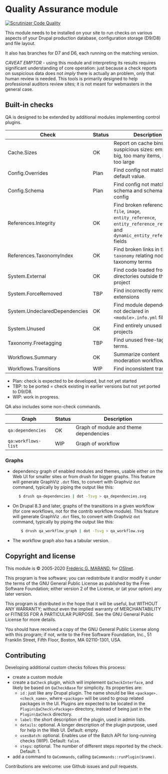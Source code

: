 Quality Assurance module
========================

[![Scrutinizer Code Quality](https://scrutinizer-ci.com/g/OSInet/qa/badges/quality-score.png?b=8.x-1.x)](https://scrutinizer-ci.com/g/OSInet/qa/?branch=8.x-1.x)

This module needs to be installed on your site to run checks on various aspects
of your Drupal production database, configuration storage (D9/D8) and file layout.

It also has branches for D7 and D6, each running on the matching version.

_CAVEAT EMPTOR_ - using this module and interpreting its results requires significant
understanding of core operation: just because a check reports on suspicious data
does not _imply_ there is actually an problem, only that human review is needed.
This tools is primarily designed to help professional auditors review sites; it
is not meant for webmasters in the general case.


## Built-in checks

QA is designed to be extended by additional modules implementing control plugins.

| Check                    | Status  | Description |
|--------------------------|---------|-------------|
| Cache.Sizes              | OK      | Report on cache bins with suspicious sizes: empty, too big, too many items, items too large |
| Config.Overrides         | Plan    | Find config not matching its default value. |
| Config.Schema            | Plan    | Find config not matching its schema and schemaless config |
| References.Integrity     | OK      | Find broken references in `file`, `image`, `entity_reference`, `entity_reference_revisions`, and `dynamic_entity_reference` fields |
| References.TaxonomyIndex | OK      | Find broken links in the `taxonomy` relating nodes and taxonomy terms |
| System.External          | OK      | Find code loaded from directories outside the project |
| System.ForceRemoved      | TBP     | Find incorrectly removed extensions    |
| System.UndeclaredDependencies | OK | Find module dependencies not declared in `<module>.info.yml` files. |
| System.Unused            | OK      | Find entirely unused projects          |
| Taxonomy.Freetagging     | TBP     | Find unused free-tagging terms.        |
| Workflows.Summary        | OK      | Summarize content moderation workflows |
| Workflows.Transitions    | WIP     | Find inconsistent transitions          |

- Plan: check is expected to be developed, but not yet started
- TBP: to be ported = check existing in earlier versions but not yet ported to D9/D8.
- WIP: work in progress.

QA also includes some non-check commands.

| Graph               | Status | Description                         |
|---------------------|--------|-------------------------------------|
| `qa:dependencies`   | OK  | Graph of module and theme dependencies |
| `qa:workflows-list` | WIP | Graph of workflow                      |


### Graphs

* dependency graph of enabled modules and themes, usable either
on the Web UI for smaller sites or from drush for bigger graphs. This feature
will generate GraphViz `.dot` files, to convert with Graphviz `dot` command,
typically by piping the output like this:

```bash
      $ drush qa-dependencies | dot -Tsvg > qa_dependencies.svg
```

* On Drupal 8.3 and later, graphs of the transitions in a given workflow (for
  core workflows, not for the contrib workflow module). This feature will
  generate GraphViz `.dot` files, to convert with Graphviz `dot` command,
  typically by piping the output like this:

```bash
       $ drush qa_workflow_graph | dot -Tsvg > qa_workflow.svg
```
* The workflow graph also has a tabular version.


## Copyright and license

This module is &copy; 2005-2020 [Frédéric G. MARAND](https://blog.riff.org/), for [OSInet](https://osinet.fr).

This program is free software; you can redistribute it and/or modify it under
the terms of the GNU General Public License as published by the Free Software
Foundation; either version 2 of the License, or (at your option) any later
version.

This program is distributed in the hope that it will be useful, but WITHOUT ANY
WARRANTY; without even the implied warranty of MERCHANTABILITY or FITNESS FOR A
PARTICULAR PURPOSE.  See the GNU General Public License for more details.

You should have received a copy of the GNU General Public License along with
this program; if not, write to the Free Software Foundation, Inc., 51 Franklin
Street, Fifth Floor, Boston, MA  02110-1301, USA.


## Contributing

Developing additional custom checks follows this process:

- create a custom module
- create a `QaCheck` plugin, which will implement `QaCheckInterface`, and likely
  be based on `QaCheckBase` for simplicity. Its properties are:
  - `id` : just like any Drupal plugin. The name should be like `<package>.<check_name>`,
    where `<package>`  will be used to group related packages in the UI. Plugins
    are expected to be located in the `Plugin\QaCheck\<Package>` directory, instead of
    being just in the `Plugin\QaCheck` directory.
  - `label`: the short description of the plugin, used in admin lists.
  - `details`: optional. A longer description of the plugin purpose, used for help in the Web UI. Default: empty.
  - `usesBatch`: optional. Enables use of the Batch API for long-running checks (WIP). Default: `false`.
  - `steps`: optional. The number of different steps reported by the check. Default: 1.
- add a command to `QaCommands`, calling `QaCommands::runPlugin($name)`.

Contributions are welcome: use Github issues and pull requests.

